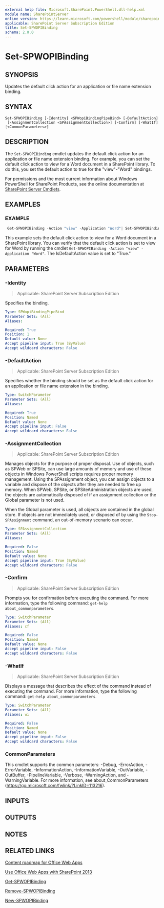 ```yaml
---
external help file: Microsoft.SharePoint.PowerShell.dll-help.xml
module name: SharePointServer
online version: https://learn.microsoft.com/powershell/module/sharepoint-server/set-spwopibinding
applicable: SharePoint Server Subscription Edition
title: Set-SPWOPIBinding
schema: 2.0.0
---
```


# Set-SPWOPIBinding

## SYNOPSIS
Updates the default click action for an application or file name extension binding.

## SYNTAX

```
Set-SPWOPIBinding [-Identity] <SPWopiBindingPipeBind> [-DefaultAction]
 [-AssignmentCollection <SPAssignmentCollection>] [-Confirm] [-WhatIf] [<CommonParameters>]
```

## DESCRIPTION
The `Set-SPWOPIBinding` cmdlet updates the default click action for an application or file name extension binding.
For example, you can set the default click action to view for a Word document in a SharePoint library.
To do this, you set the default action to true for the "view"-"Word" bindings.

For permissions and the most current information about Windows PowerShell for SharePoint Products, see the online documentation at [SharePoint Server Cmdlets](https://learn.microsoft.com/powershell/sharepoint/sharepoint-server/sharepoint-server-cmdlets).

## EXAMPLES

### EXAMPLE
```powershell
 Get-SPWOPIBinding -Action "view" -Application "Word"| Set-SPWOPIBinding -DefaultAction:$true
```

This example sets the default click action to view for a Word document in a SharePoint library.
You can verify that the default click action is set to view for Word by running the cmdlet `Get-SPWOPIBinding -Action "view" -Application "Word"`.
The IsDefaultAction value is set to "True."

## PARAMETERS

### -Identity

> Applicable: SharePoint Server Subscription Edition

Specifies the binding.

```yaml
Type: SPWopiBindingPipeBind
Parameter Sets: (All)
Aliases:

Required: True
Position: 1
Default value: None
Accept pipeline input: True (ByValue)
Accept wildcard characters: False
```

### -DefaultAction

> Applicable: SharePoint Server Subscription Edition

Specifies whether the binding should be set as the default click action for an application or file name extension in the binding.

```yaml
Type: SwitchParameter
Parameter Sets: (All)
Aliases:

Required: True
Position: Named
Default value: None
Accept pipeline input: False
Accept wildcard characters: False
```

### -AssignmentCollection

> Applicable: SharePoint Server Subscription Edition

Manages objects for the purpose of proper disposal.
Use of objects, such as SPWeb or SPSite, can use large amounts of memory and use of these objects in Windows PowerShell scripts requires proper memory management.
Using the SPAssignment object, you can assign objects to a variable and dispose of the objects after they are needed to free up memory.
When SPWeb, SPSite, or SPSiteAdministration objects are used, the objects are automatically disposed of if an assignment collection or the Global parameter is not used.

When the Global parameter is used, all objects are contained in the global store.
If objects are not immediately used, or disposed of by using the `Stop-SPAssignment` command, an out-of-memory scenario can occur.

```yaml
Type: SPAssignmentCollection
Parameter Sets: (All)
Aliases:

Required: False
Position: Named
Default value: None
Accept pipeline input: True (ByValue)
Accept wildcard characters: False
```

### -Confirm

> Applicable: SharePoint Server Subscription Edition

Prompts you for confirmation before executing the command.
For more information, type the following command: `get-help about_commonparameters`.

```yaml
Type: SwitchParameter
Parameter Sets: (All)
Aliases: cf

Required: False
Position: Named
Default value: None
Accept pipeline input: False
Accept wildcard characters: False
```

### -WhatIf

> Applicable: SharePoint Server Subscription Edition

Displays a message that describes the effect of the command instead of executing the command.
For more information, type the following command: `get-help about_commonparameters`.

```yaml
Type: SwitchParameter
Parameter Sets: (All)
Aliases: wi

Required: False
Position: Named
Default value: None
Accept pipeline input: False
Accept wildcard characters: False
```

### CommonParameters
This cmdlet supports the common parameters: -Debug, -ErrorAction, -ErrorVariable, -InformationAction, -InformationVariable, -OutVariable, -OutBuffer, -PipelineVariable, -Verbose, -WarningAction, and -WarningVariable. For more information, see about_CommonParameters (https://go.microsoft.com/fwlink/?LinkID=113216).

## INPUTS

## OUTPUTS

## NOTES

## RELATED LINKS

[Content roadmap for Office Web Apps]()

[Use Office Web Apps with SharePoint 2013]()

[Get-SPWOPIBinding](Get-SPWOPIBinding.md)

[Remove-SPWOPIBinding](Remove-SPWOPIBinding.md)

[New-SPWOPIBinding](New-SPWOPIBinding.md)
